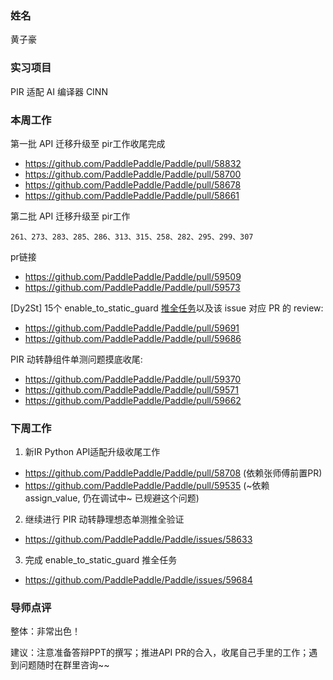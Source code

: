 ### 姓名

黄子豪

### 实习项目

PIR 适配 AI 编译器 CINN

### 本周工作

第一批 API 迁移升级至 pir工作收尾完成

- https://github.com/PaddlePaddle/Paddle/pull/58832
- https://github.com/PaddlePaddle/Paddle/pull/58700
- https://github.com/PaddlePaddle/Paddle/pull/58678
- https://github.com/PaddlePaddle/Paddle/pull/58661

第二批 API 迁移升级至 pir工作
```
261、273、283、285、286、313、315、258、282、295、299、307
```

pr链接
- https://github.com/PaddlePaddle/Paddle/pull/59509
- https://github.com/PaddlePaddle/Paddle/pull/59573


[Dy2St] 15个 enable_to_static_guard [推全任务](https://github.com/PaddlePaddle/Paddle/issues/59684)以及该 issue 对应 PR 的 review:
- https://github.com/PaddlePaddle/Paddle/pull/59691
- https://github.com/PaddlePaddle/Paddle/pull/59686


PIR 动转静组件单测问题摸底收尾:

- https://github.com/PaddlePaddle/Paddle/pull/59370
- https://github.com/PaddlePaddle/Paddle/pull/59571
- https://github.com/PaddlePaddle/Paddle/pull/59662

### 下周工作

1. 新IR Python API适配升级收尾工作

- https://github.com/PaddlePaddle/Paddle/pull/58708 (依赖张师傅前置PR)
- https://github.com/PaddlePaddle/Paddle/pull/59535 (~依赖 assign_value, 仍在调试中~ 已规避这个问题)

2. 继续进行 PIR 动转静理想态单测推全验证
- https://github.com/PaddlePaddle/Paddle/issues/58633

3. 完成 enable_to_static_guard 推全任务
- https://github.com/PaddlePaddle/Paddle/issues/59684


### 导师点评
整体：非常出色！

建议：注意准备答辩PPT的撰写；推进API PR的合入，收尾自己手里的工作；遇到问题随时在群里咨询~~
